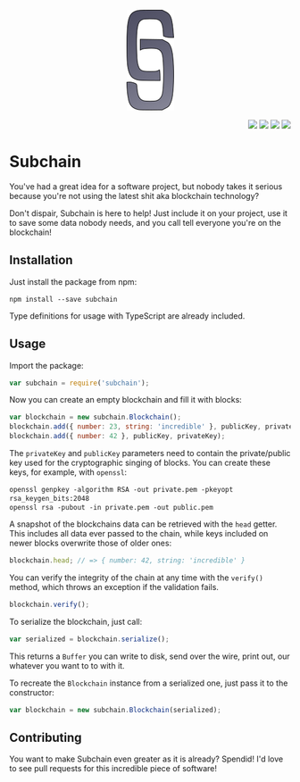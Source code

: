 <p align="center">
  <img src="https://github.com/lnqs/subchain/raw/master/resources/subchain.png" height="180">
</p>
<p align="right">
  <img src="https://travis-ci.org/lnqs/subchain.svg?branch=master">
  <img src="https://coveralls.io/repos/github/lnqs/subchain/badge.svg?branch=master">
  <img src="https://badge.fury.io/js/subchain.svg">
  <img src="https://david-dm.org/lnqs/subchain.svg">
</p>

# Subchain

You've had a great idea for a software project, but nobody takes it serious
because you're not using the latest shit aka blockchain technology?

Don't dispair, Subchain is here to help! Just include it on your project, use
it to save some data nobody needs, and you call tell everyone you're on the
blockchain!

## Installation
Just install the package from npm:

```
npm install --save subchain
```

Type definitions for usage with TypeScript are already included.

## Usage
Import the package:

```javascript
var subchain = require('subchain');
```

Now you can create an empty blockchain and fill it with blocks:

```javascript
var blockchain = new subchain.Blockchain();
blockchain.add({ number: 23, string: 'incredible' }, publicKey, privateKey);
blockchain.add({ number: 42 }, publicKey, privateKey);
```

The `privateKey` and `publicKey` parameters need to contain the private/public key
used for the cryptographic singing of blocks.
You can create these keys, for example, with `openssl`:

```
openssl genpkey -algorithm RSA -out private.pem -pkeyopt rsa_keygen_bits:2048
openssl rsa -pubout -in private.pem -out public.pem
```

A snapshot of the blockchains data can be retrieved with the `head` getter.
This includes all data ever passed to the chain, while keys included on newer blocks
overwrite those of older ones:

```javascript
blockchain.head; // => { number: 42, string: 'incredible' }
```

You can verify the integrity of the chain at any time with the `verify()` method,
which throws an exception if the validation fails.

```javascript
blockchain.verify();
```

To serialize the blockchain, just call:

```javascript
var serialized = blockchain.serialize();
```

This returns a `Buffer` you can write to disk, send over the wire, print out,
our whatever you want to to with it.

To recreate the `Blockchain` instance from a serialized one, just pass it to the constructor:

```javascript
var blockchain = new subchain.Blockchain(serialized);
```

## Contributing
You want to make Subchain even greater as it is already? Spendid!
I'd love to see pull requests for this incredible piece of software!

